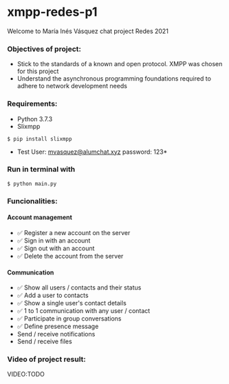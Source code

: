 # xmpp-redes-p1

Welcome to María Inés Vásquez chat project Redes 2021

### Objectives of project:
- Stick to the standards of a known and open protocol. XMPP was chosen for this project
- Understand the asynchronous programming foundations required to adhere to network development needs

### Requirements:

- Python 3.7.3
- Slixmpp

```shell
$ pip install slixmpp
```
- Test User: mvasquez@alumchat.xyz password: 123*

### Run in terminal with

```shell
$ python main.py
```

### Funcionalities:

#### Account management
- ✅ Register a new account on the server
- ✅ Sign in with an account
- ✅ Sign out with an account
- ✅ Delete the account from the server

#### Communication
- ✅ Show all users / contacts and their status
- ✅ Add a user to contacts
- ✅ Show a single user's contact details
- ✅ 1 to 1 communication with any user / contact
- ✅ Participate in group conversations
- ✅ Define presence message
- Send / receive notifications
- Send / receive files

### Video of project result:
VIDEO:TODO
